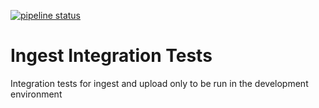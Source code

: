 [![pipeline status](https://allspark.dev.data.humancellatlas.org/aaclan-ebi/ingest-integration-tests/badges/integration/pipeline.svg)](https://allspark.dev.data.humancellatlas.org/aaclan-ebi/ingest-integration-tests/commits/integration)


# Ingest Integration Tests
Integration tests for ingest and upload only to be run in the development environment


